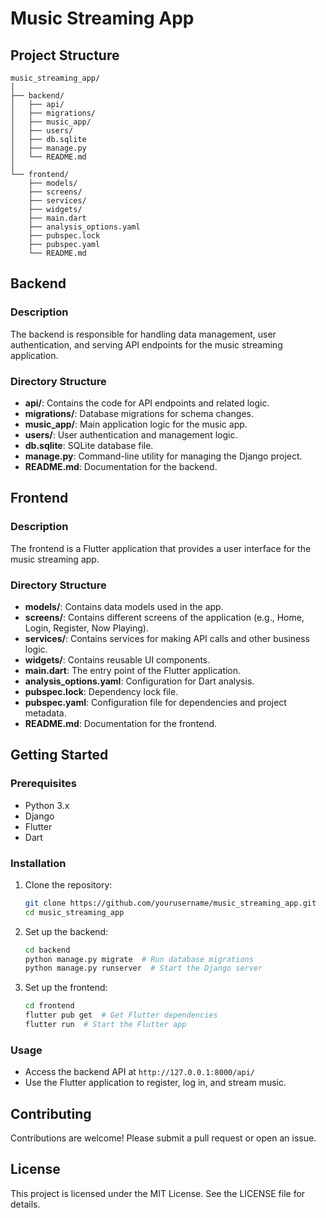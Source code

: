 
# Music Streaming App

## Project Structure

```plaintext
music_streaming_app/
│
├── backend/
│   ├── api/
│   ├── migrations/
│   ├── music_app/
│   ├── users/
│   ├── db.sqlite
│   ├── manage.py
│   └── README.md
│
└── frontend/
    ├── models/
    ├── screens/
    ├── services/
    ├── widgets/
    ├── main.dart
    ├── analysis_options.yaml
    ├── pubspec.lock
    ├── pubspec.yaml
    └── README.md
```

## Backend

### Description
The backend is responsible for handling data management, user authentication, and serving API endpoints for the music streaming application.

### Directory Structure
- **api/**: Contains the code for API endpoints and related logic.
- **migrations/**: Database migrations for schema changes.
- **music_app/**: Main application logic for the music app.
- **users/**: User authentication and management logic.
- **db.sqlite**: SQLite database file.
- **manage.py**: Command-line utility for managing the Django project.
- **README.md**: Documentation for the backend.

## Frontend

### Description
The frontend is a Flutter application that provides a user interface for the music streaming app.

### Directory Structure
- **models/**: Contains data models used in the app.
- **screens/**: Contains different screens of the application (e.g., Home, Login, Register, Now Playing).
- **services/**: Contains services for making API calls and other business logic.
- **widgets/**: Contains reusable UI components.
- **main.dart**: The entry point of the Flutter application.
- **analysis_options.yaml**: Configuration for Dart analysis.
- **pubspec.lock**: Dependency lock file.
- **pubspec.yaml**: Configuration file for dependencies and project metadata.
- **README.md**: Documentation for the frontend.

## Getting Started

### Prerequisites
- Python 3.x
- Django
- Flutter
- Dart

### Installation

1. Clone the repository:

   ```bash
   git clone https://github.com/yourusername/music_streaming_app.git
   cd music_streaming_app
   ```

2. Set up the backend:

   ```bash
   cd backend
   python manage.py migrate  # Run database migrations
   python manage.py runserver  # Start the Django server
   ```

3. Set up the frontend:

   ```bash
   cd frontend
   flutter pub get  # Get Flutter dependencies
   flutter run  # Start the Flutter app
   ```

### Usage
- Access the backend API at `http://127.0.0.1:8000/api/`
- Use the Flutter application to register, log in, and stream music.

## Contributing
Contributions are welcome! Please submit a pull request or open an issue.

## License
This project is licensed under the MIT License. See the LICENSE file for details.
